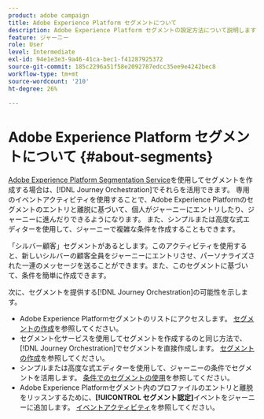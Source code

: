 ```yaml
---
product: adobe campaign
title: Adobe Experience Platform セグメントについて
description: Adobe Experience Platform セグメントの設定方法について説明します
feature: ジャーニー
role: User
level: Intermediate
exl-id: 94e1e3e3-9a46-41ca-bec1-f41287925372
source-git-commit: 185c2296a51f58e2092787edcc35ee9e4242bec8
workflow-type: tm+mt
source-wordcount: '210'
ht-degree: 26%

---
```


# Adobe Experience Platform セグメントについて {#about-segments}

[Adobe Experience Platform Segmentation Service](https://experienceleague.adobe.com/docs/experience-platform/segmentation/home.html?lang=ja)を使用してセグメントを作成する場合は、[!DNL Journey Orchestration]でそれらを活用できます。 専用のイベントアクティビティを使用することで、Adobe Experience Platformのセグメントのエントリと離脱に基づいて、個人がジャーニーにエントリしたり、ジャーニーに進んだりできるようになります。 また、シンプルまたは高度な式エディターを使用して、ジャーニーで複雑な条件を作成することもできます。

「シルバー顧客」セグメントがあるとします。このアクティビティを使用すると、新しいシルバーの顧客全員をジャーニーにエントリさせ、パーソナライズされた一連のメッセージを送ることができます。また、このセグメントに基づいて、条件を簡単に作成できます。

次に、セグメントを提供する[!DNL Journey Orchestration]の可能性を示します。

* Adobe Experience Platformセグメントのリストにアクセスします。 [セグメントの作成](../segment/creating-a-segment.md)を参照してください。
* セグメント化サービスを使用してセグメントを作成するのと同じ方法で、[!DNL Journey Orchestration]でセグメントを直接作成します。 [セグメントの作成](../segment/creating-a-segment.md)を参照してください。
* シンプルまたは高度な式エディターを使用して、ジャーニーの条件でセグメントを活用します。 [条件でのセグメントの使用](../segment/using-a-segment.md)を参照してください。
* Adobe Experience Platformセグメント内のプロファイルのエントリと離脱をリッスンするために、**[!UICONTROL セグメント認定]**&#x200B;イベントをジャーニーに追加します。 [イベントアクティビティ](../building-journeys/segment-qualification-events.md)を参照してください。
